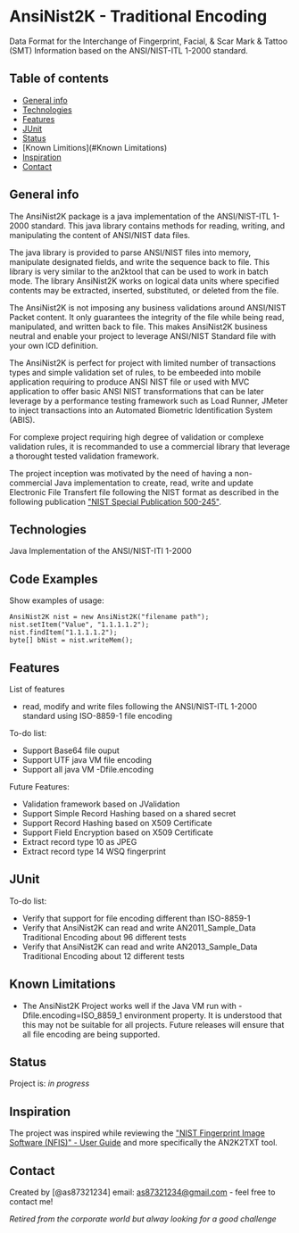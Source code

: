 # AnsiNist2K - Traditional Encoding

Data Format for the Interchange of Fingerprint, Facial, &amp; Scar Mark &amp; Tattoo (SMT) Information based on the ANSI/NIST-ITL 1-2000 standard.

## Table of contents
* [General info](#general-info)
* [Technologies](#technologies)
* [Features](#features)
* [JUnit](#JUnit)
* [Status](#status)
* [Known Limitions](#Known Limitations)
* [Inspiration](#inspiration)
* [Contact](#contact)

## General info

The AnsiNist2K package is a java implementation of the ANSI/NIST-ITL 1-2000 standard. This java library contains methods for reading, writing, and manipulating the content of ANSI/NIST data files. 

The java library is provided to parse ANSI/NIST files into memory, manipulate designated fields, and write the sequence back to file. This library is very similar to the an2ktool that can be used to work in batch mode. The library AnsiNist2K works on logical data units where specified contents may be extracted, inserted, substituted, or deleted from the file.

The AnsiNist2K is not imposing any business validations around ANSI/NIST Packet content. It only guarantees the integrity of the file while being read, manipulated, and written back to file. This makes AnsiNist2K business neutral and enable your project to leverage ANSI/NIST Standard file with your own ICD definition.

The AnsiNist2K is perfect for project with limited number of transactions types and simple validation set of rules, to be embeeded into mobile application requiring to produce ANSI NIST file or used with MVC application to offer basic ANSI NIST transformations that can be later leverage by a performance testing framework such as Load Runner, JMeter to inject transactions into an Automated Biometric Identification System (ABIS).

For complexe project requiring high degree of validation or complexe validation rules, it is recommanded to use a commercial library that leverage a thorought tested validation framework.

The project inception was motivated by the need of having a non-commercial Java implementation to create, read, write and update Electronic File Transfert file following the NIST format as described in the following publication ["NIST Special Publication 500-245"](https://www.nist.gov/system/files/documents/itl/ansi/sp500-245-a16.pdf).

## Technologies
Java Implementation of the ANSI/NIST-ITI 1-2000

## Code Examples
Show examples of usage:

```
AnsiNist2K nist = new AnsiNist2K("filename path");
nist.setItem("Value", "1.1.1.1.2");
nist.findItem("1.1.1.1.2");
byte[] bNist = nist.writeMem();
```

## Features
List of features 
* read, modify and write files following the ANSI/NIST-ITL 1-2000 standard using ISO-8859-1 file encoding

To-do list:
* Support Base64 file ouput
* Support UTF java VM file encoding
* Support all java VM  -Dfile.encoding


Future Features:
* Validation framework based on JValidation
* Support Simple Record Hashing based on a shared secret
* Support Record Hashing based on X509 Certificate
* Support Field Encryption based on X509 Certificate
* Extract record type 10 as JPEG
* Extract record type 14 WSQ fingerprint

## JUnit

To-do list:

* Verify that support for file encoding different than ISO-8859-1
* Verify that AnsiNist2K can read and write AN2011_Sample_Data Traditional Encoding about 96 different tests
* Verify that AnsiNist2K can read and write AN2013_Sample_Data Traditional Encoding about 12 different tests

## Known Limitations

* The AnsiNist2K Project works well if the Java VM run with -Dfile.encoding=ISO_8859_1 environment property. It is understood that this may not be suitable for all projects. Future releases will ensure that all file encoding are being supported.

## Status
Project is: _in progress_

## Inspiration
The project was inspired while reviewing the ["NIST Fingerprint Image Software (NFIS)" - User Guide](https://www.govinfo.gov/content/pkg/GOVPUB-C13-207080ee482017f6266cfac32d4efd16/pdf/GOVPUB-C13-207080ee482017f6266cfac32d4efd16.pdf) and more specifically the AN2K2TXT tool.

## Contact
Created by [@as87321234]  email: as87321234@gmail.com - feel free to contact me!

_Retired from the corporate world but alway looking for a good challenge_ 
